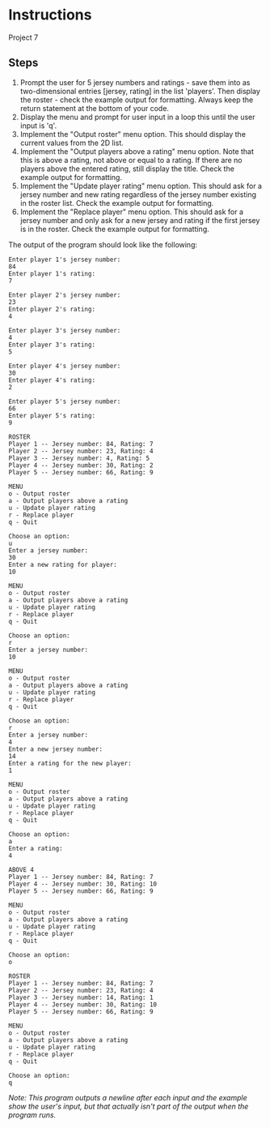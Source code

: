 # Instructions
Project 7

## Steps
1. Prompt the user for 5 jersey numbers and ratings - save them into as two-dimensional entries [jersey, rating] in the list 'players'. Then display the roster - check the example output for formatting. Always keep the return statement at the bottom of your code.
2. Display the menu and prompt for user input in a loop this until the user input is 'q'.
3. Implement the "Output roster" menu option. This should display the current values from the 2D list.
4. Implement the "Output players above a rating" menu option. Note that this is above a rating, not above or equal to a rating. If there are no players above the entered rating, still display the title. Check the example output for formatting.
5. Implement the "Update player rating" menu option. This should ask for a jersey number and new rating regardless of the jersey number existing in the roster list. Check the example output for formatting.
6. Implement the "Replace player" menu option. This should ask for a jersey number and only ask for a new jersey and rating if the first jersey is in the roster. Check the example output for formatting.


The output of the program should look like the following:
```
Enter player 1's jersey number:
84
Enter player 1's rating:
7

Enter player 2's jersey number:
23
Enter player 2's rating:
4

Enter player 3's jersey number:
4
Enter player 3's rating:
5

Enter player 4's jersey number:
30
Enter player 4's rating:
2

Enter player 5's jersey number:
66
Enter player 5's rating:
9

ROSTER
Player 1 -- Jersey number: 84, Rating: 7
Player 2 -- Jersey number: 23, Rating: 4
Player 3 -- Jersey number: 4, Rating: 5
Player 4 -- Jersey number: 30, Rating: 2
Player 5 -- Jersey number: 66, Rating: 9

MENU
o - Output roster
a - Output players above a rating
u - Update player rating
r - Replace player
q - Quit

Choose an option:
u
Enter a jersey number:
30
Enter a new rating for player:
10

MENU
o - Output roster
a - Output players above a rating
u - Update player rating
r - Replace player
q - Quit

Choose an option:
r
Enter a jersey number:
10

MENU
o - Output roster
a - Output players above a rating
u - Update player rating
r - Replace player
q - Quit

Choose an option:
r
Enter a jersey number:
4
Enter a new jersey number:
14
Enter a rating for the new player:
1

MENU
o - Output roster
a - Output players above a rating
u - Update player rating
r - Replace player
q - Quit

Choose an option:
a
Enter a rating:
4

ABOVE 4
Player 1 -- Jersey number: 84, Rating: 7
Player 4 -- Jersey number: 30, Rating: 10
Player 5 -- Jersey number: 66, Rating: 9

MENU
o - Output roster
a - Output players above a rating
u - Update player rating
r - Replace player
q - Quit

Choose an option:
o

ROSTER
Player 1 -- Jersey number: 84, Rating: 7
Player 2 -- Jersey number: 23, Rating: 4
Player 3 -- Jersey number: 14, Rating: 1
Player 4 -- Jersey number: 30, Rating: 10
Player 5 -- Jersey number: 66, Rating: 9

MENU
o - Output roster
a - Output players above a rating
u - Update player rating
r - Replace player
q - Quit

Choose an option:
q
```
*Note: This program outputs a newline after each input and the example show the user's input, but that actually isn't part of the output when the program runs.*